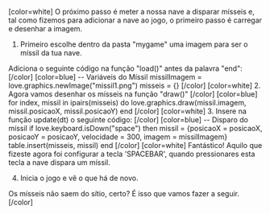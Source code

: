 [color=white]
O próximo passo é meter a nossa nave a disparar mísseis e, tal como fizemos para 
adicionar a nave ao jogo, o primeiro passo é carregar e desenhar a imagem.

1. Primeiro escolhe dentro da pasta "mygame" uma imagem para ser o míssil da tua nave. 

Adiciona o seguinte código na função "load()" antes da palavra "end":
[/color] [color=blue]
   -- Variáveis do Míssil
    missilImagem = love.graphics.newImage("missil1.png")
    misseis = {}
[/color] [color=white]
2. Agora vamos desenhar os mísseis na função "draw()"
   [/color] [color=blue]
    for index, missil in ipairs(misseis) do
       love.graphics.draw(missil.imagem, missil.posicaoX, missil.posicaoY)
    end
   [/color] [color=white]
3. Insere na função update(dt) o seguinte código:
   [/color] [color=blue]
   -- Disparo do míssil
    if love.keyboard.isDown("space") then
        missil = {posicaoX = posicaoX, posicaoY = posicaoY, velocidade = 300, imagem = missilImagem}
        table.insert(misseis, missil)
    end
   [/color] [color=white]
Fantástico! Aquilo que fizeste agora foi configurar a tecla 'SPACEBAR', quando
pressionares esta tecla a nave dispara um míssil.


4. Inicia o jogo e vê o que há de novo.

Os mísseis não saem do sítio, certo? É isso que vamos fazer a seguir.
[/color]